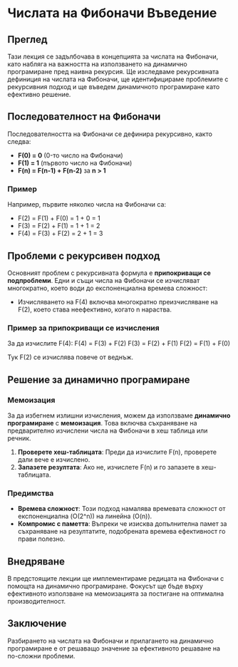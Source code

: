 # Числата на Фибоначи Въведение

## Преглед

Тази лекция се задълбочава в концепцията за числата на Фибоначи, като набляга на важността на използването на динамично програмиране пред наивна рекурсия. Ще изследваме рекурсивната дефиниция на числата на Фибоначи, ще идентифицираме проблемите с рекурсивния подход и ще въведем динамичното програмиране като ефективно решение.

## Последователност на Фибоначи

Последователността на Фибоначи се дефинира рекурсивно, както следва:

- **F(0) = 0** (0-то число на Фибоначи)
- **F(1) = 1** (първото число на Фибоначи)
- **F(n) = F(n-1) + F(n-2)** за **n > 1**

### Пример

Например, първите няколко числа на Фибоначи са:

- F(2) = F(1) + F(0) = 1 + 0 = 1
- F(3) = F(2) + F(1) = 1 + 1 = 2
- F(4) = F(3) + F(2) = 2 + 1 = 3

## Проблеми с рекурсивен подход

Основният проблем с рекурсивната формула е **припокриващи се подпроблеми**. Едни и същи числа на Фибоначи се изчисляват многократно, което води до експоненциална времева сложност:

- Изчисляването на F(4) включва многократно преизчисляване на F(2), което става неефективно, когато n нараства.

### Пример за припокриващи се изчисления

За да изчислите F(4):
F(4) = F(3) + F(2) F(3) = F(2) + F(1) F(2) = F(1) + F(0)

Тук F(2) се изчислява повече от веднъж.

## Решение за динамично програмиране

### Мемоизация

За да избегнем излишни изчисления, можем да използваме **динамично програмиране** с **мемоизация**. Това включва съхраняване на предварително изчислени числа на Фибоначи в хеш таблица или речник.

1. **Проверете хеш-таблицата**: Преди да изчислите F(n), проверете дали вече е изчислено.
2. **Запазете резултата**: Ако не, изчислете F(n) и го запазете в хеш-таблицата.

### Предимства

- **Времева сложност**: Този подход намалява времевата сложност от експоненциална (O(2^n)) на линейна (O(n)).
- **Компромис с паметта**: Въпреки че изисква допълнителна памет за съхраняване на резултатите, подобрената времева ефективност го прави полезно.

## Внедряване

В предстоящите лекции ще имплементираме редицата на Фибоначи с помощта на динамично програмиране. Фокусът ще бъде върху ефективното използване на мемоизацията за постигане на оптимална производителност.

## Заключение

Разбирането на числата на Фибоначи и прилагането на динамично програмиране е от решаващо значение за ефективното решаване на по-сложни проблеми.
